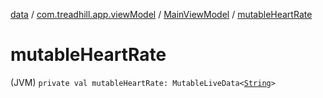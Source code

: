 [data](../../index.md) / [com.treadhill.app.viewModel](../index.md) / [MainViewModel](index.md) / [mutableHeartRate](./mutable-heart-rate.md)

# mutableHeartRate

(JVM) `private val mutableHeartRate: MutableLiveData<`[`String`](https://kotlinlang.org/api/latest/jvm/stdlib/kotlin/-string/index.html)`>`